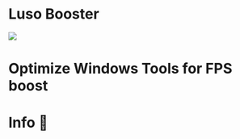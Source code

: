 # Luso Booster
![](https://github.com/henridevv/LUSO-BOOSTER/blob/main/lusobooster.gif)

# Optimize Windows Tools for FPS boost
# Info 📝
